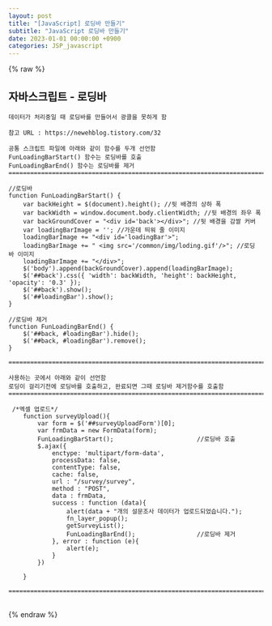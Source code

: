 ```yaml
---  
layout: post  
title: "[JavaScript] 로딩바 만들기"  
subtitle: "JavaScript 로딩바 만들기"  
date: 2023-01-01 00:00:00 +0900  
categories: JSP_javascript  
---  
```

{% raw %}  
## 자바스크립트 - 로딩바  
  
	데이터가 처리중일 때 로딩바를 만들어서 광클을 못하게 함  
  
	참고 URL : https://newehblog.tistory.com/32  
  
	공통 스크립트 파일에 아래와 같이 함수를 두개 선언함  
	FunLoadingBarStart() 함수는 로딩바를 호출  
	FunLoadingBarEnd() 함수는 로딩바를 제거  
	=====================================================================================================================================================  
  
	//로딩바  
	function FunLoadingBarStart() {  
		var backHeight = $(document).height(); //뒷 배경의 상하 폭  
		var backWidth = window.document.body.clientWidth; //뒷 배경의 좌우 폭  
		var backGroundCover = "<div id='back'></div>"; //뒷 배경을 감쌀 커버  
		var loadingBarImage = ''; //가운데 띄워 줄 이미지  
		loadingBarImage += "<div id='loadingBar'>";  
		loadingBarImage += " <img src='/common/img/loding.gif'/>"; //로딩 바 이미지  
		loadingBarImage += "</div>";  
		$('body').append(backGroundCover).append(loadingBarImage);  
		$('##back').css({ 'width': backWidth, 'height': backHeight, 'opacity': '0.3' });  
		$('##back').show();  
		$('##loadingBar').show();  
	}  
  
	//로딩바 제거  
	function FunLoadingBarEnd() {  
		$('##back, #loadingBar').hide();  
		$('##back, #loadingBar').remove();  
	}  
  
	=====================================================================================================================================================  
  
	사용하는 곳에서 아래와 같이 선언함  
	로딩이 걸리기전에 로딩바를 호출하고, 완료되면 그때 로딩바 제거함수를 호출함  
	=====================================================================================================================================================  
  
	 /*엑셀 업로드*/  
		function surveyUpload(){  
			var form = $('##surveyUploadForm')[0];  
			var frmData = new FormData(form);  
			FunLoadingBarStart();						//로딩바 호출  
			$.ajax({  
				enctype: 'multipart/form-data',  
				processData: false,  
				contentType: false,  
				cache: false,  
				url : "/survey/survey",  
				method : "POST",  
				data : frmData,  
				success : function (data){  
					alert(data + "개의 설문조사 데이터가 업로드되었습니다.");  
					fn_layer_popup();  
					getSurveyList();  
					FunLoadingBarEnd();					//로딩바 제거  
				}, error : function (e){  
					alert(e);  
				}  
			})  
  
		}  
  
	=====================================================================================================================================================  
                                                                                                                                                                                                                                                                                                                                                                                                                                                                                                                                                                                                                                                                                                                                                                                                                                                                                                                                                                                                                                                                                                                                                                                                                                                                                                                                                                                                                                                                                                                                                                                                                                                                                                                                                                                                                                                                                                                                                                                                                                                                                                                                                                                                                                                                                                                                                                              
{% endraw %}